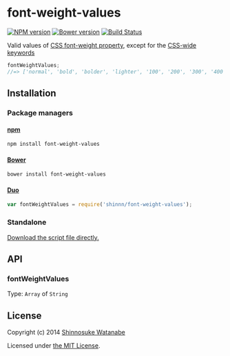 # font-weight-values

[![NPM version](https://badge.fury.io/js/font-weight-values.svg)](https://www.npmjs.org/package/font-weight-values)
[![Bower version](https://badge.fury.io/bo/font-weight-values.svg)](https://github.com/shinnn/font-weight-values/releases)
[![Build Status](https://travis-ci.org/shinnn/font-weight-values.svg?branch=master)](https://travis-ci.org/shinnn/font-weight-values)

Valid values of [CSS font-weight property](http://www.w3.org/wiki/CSS/Properties/font-weight), except for the [CSS-wide keywords](https://github.com/shinnn/css-wide-keywords)

```javascript
fontWeightValues;
//=> ['normal', 'bold', 'bolder', 'lighter', '100', '200', '300', '400', '500', '600', '700', '800', '900']
```

## Installation

### Package managers

#### [npm](https://www.npmjs.org/)

```sh
npm install font-weight-values
```

#### [Bower](http://bower.io/) 

```sh
bower install font-weight-values
```

#### [Duo](http://duojs.org/)

```javascript
var fontWeightValues = require('shinnn/font-weight-values');
```

### Standalone

[Download the script file directly.](https://raw.githubusercontent.com/shinnn/font-weight-values/master/font-weight-values.js)

## API

### fontWeightValues

Type: `Array` of `String`

## License

Copyright (c) 2014 [Shinnosuke Watanabe](https://github.com/shinnn)

Licensed under [the MIT License](./LICENSE).
